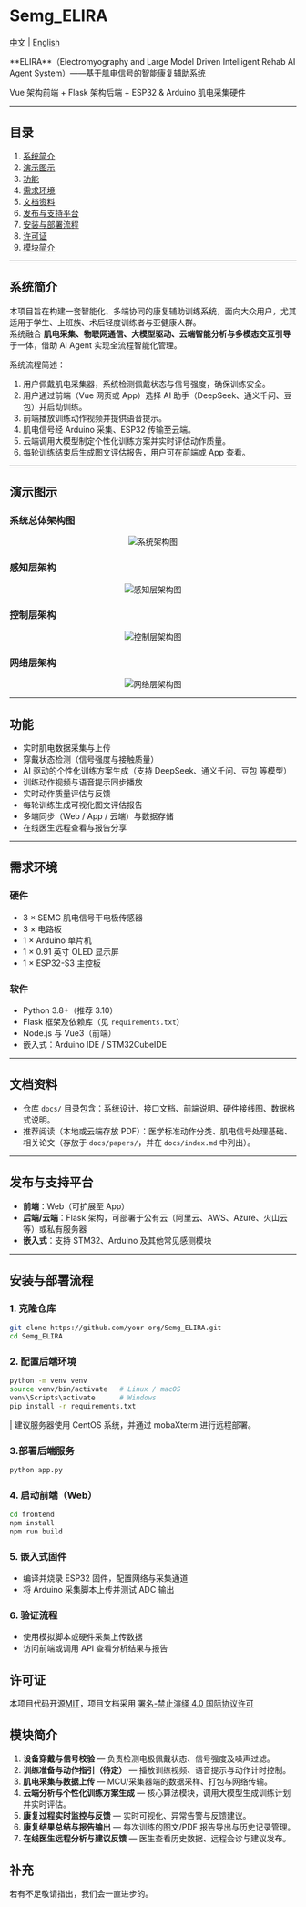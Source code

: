 # Semg_ELIRA
<p align="left"> 
  <a href="./README.md">中文</a> | <a href="./README_en.md">English</a>
</p>
**ELIRA**（Electromyography and Large Model Driven Intelligent Rehab AI Agent System）——基于肌电信号的智能康复辅助系统

Vue 架构前端 + Flask 架构后端 + ESP32 & Arduino 肌电采集硬件

---

## 目录
1. [系统简介](#系统简介)
2. [演示图示](#演示图示)
3. [功能](#功能)
4. [需求环境](#需求环境)
5. [文档资料](#文档资料)
6. [发布与支持平台](#发布与支持平台)
7. [安装与部署流程](#安装与部署流程)
8. [许可证](#许可证)
9. [模块简介](#模块简介)

---

## 系统简介
本项目旨在构建一套智能化、多端协同的康复辅助训练系统，面向大众用户，尤其适用于学生、上班族、术后轻度训练者与亚健康人群。  
系统融合 **肌电采集、物联网通信、大模型驱动、云端智能分析与多模态交互引导** 于一体，借助 AI Agent 实现全流程智能化管理。

系统流程简述：
1. 用户佩戴肌电采集器，系统检测佩戴状态与信号强度，确保训练安全。
2. 用户通过前端（Vue 网页或 App）选择 AI 助手（DeepSeek、通义千问、豆包）并启动训练。
3. 前端播放训练动作视频并提供语音提示。
4. 肌电信号经 Arduino 采集、ESP32 传输至云端。
5. 云端调用大模型制定个性化训练方案并实时评估动作质量。
6. 每轮训练结束后生成图文评估报告，用户可在前端或 App 查看。

---

## 演示图示
### 系统总体架构图
<div align="center">
  <img src="./image/系统架构.png" alt="系统架构图" style="max-width:100%;height:auto;" />
</div>

### 感知层架构
<div align="center">
  <img src="./image/感知层架构图.png" alt="感知层架构图" style="max-width:100%;height:auto;" />
</div>

### 控制层架构
<div align="center">
  <img src="./image/控制层架构图.png" alt="控制层架构图" style="max-width:100%;height:auto;" />
</div>

### 网络层架构
<div align="center">
  <img src="./image/网络层架构图.png" alt="网络层架构图" style="max-width:100%;height:auto;" />
</div>

---

## 功能
- 实时肌电数据采集与上传
- 穿戴状态检测（信号强度与接触质量）
- AI 驱动的个性化训练方案生成（支持 DeepSeek、通义千问、豆包 等模型）
- 训练动作视频与语音提示同步播放
- 实时动作质量评估与反馈
- 每轮训练生成可视化图文评估报告
- 多端同步（Web / App / 云端）与数据存储
- 在线医生远程查看与报告分享

---

## 需求环境

### 硬件
- 3 × SEMG 肌电信号干电极传感器
- 3 × 电路板
- 1 × Arduino 单片机
- 1 × 0.91 英寸 OLED 显示屏
- 1 × ESP32-S3 主控板

### 软件
- Python 3.8+（推荐 3.10）
- Flask 框架及依赖库（见 `requirements.txt`）
- Node.js 与 Vue3（前端）
- 嵌入式：Arduino IDE / STM32CubeIDE

---

## 文档资料
- 仓库 `docs/` 目录包含：系统设计、接口文档、前端说明、硬件接线图、数据格式说明。
- 推荐阅读（本地或云端存放 PDF）：医学标准动作分类、肌电信号处理基础、相关论文（存放于 `docs/papers/`，并在 `docs/index.md` 中列出）。

---

## 发布与支持平台
- **前端**：Web（可扩展至 App）
- **后端/云端**：Flask 架构，可部署于公有云（阿里云、AWS、Azure、火山云等）或私有服务器
- **嵌入式**：支持 STM32、Arduino 及其他常见感测模块

---

## 安装与部署流程

### 1. 克隆仓库
```bash
git clone https://github.com/your-org/Semg_ELIRA.git
cd Semg_ELIRA
```

### 2. 配置后端环境
```bash
python -m venv venv
source venv/bin/activate   # Linux / macOS
venv\Scripts\activate      # Windows
pip install -r requirements.txt
```

| 建议服务器使用 CentOS 系统，并通过 mobaXterm 进行远程部署。

### 3.部署后端服务
```bash
python app.py
```

### 4. 启动前端（Web）
```bash
cd frontend
npm install
npm run build
```

### 5. 嵌入式固件

* 编译并烧录 ESP32 固件，配置网络与采集通道
* 将 Arduino 采集脚本上传并测试 ADC 输出

### 6. 验证流程

* 使用模拟脚本或硬件采集上传数据
* 访问前端或调用 API 查看分析结果与报告
## 许可证

本项目代码开源[MIT](./LICENSE)，项目文档采用 [署名-禁止演绎 4.0 国际协议许可](https://creativecommons.org/licenses/by-nd/4.0/deed.zh)

## 模块简介

1. **设备穿戴与信号校验** — 负责检测电极佩戴状态、信号强度及噪声过滤。
2. **训练准备与动作指引（待定）** — 播放训练视频、语音提示与动作计时控制。
3. **肌电采集与数据上传** — MCU/采集器端的数据采样、打包与网络传输。
4. **云端分析与个性化训练方案生成** — 核心算法模块，调用大模型生成训练计划并实时评估。
5. **康复过程实时监控与反馈** — 实时可视化、异常告警与反馈建议。
6. **康复结果总结与报告输出** — 每次训练的图文/PDF 报告导出与历史记录管理。
7. **在线医生远程分析与建议反馈** — 医生查看历史数据、远程会诊与建议发布。

## 补充

若有不足敬请指出，我们会一直进步的。

